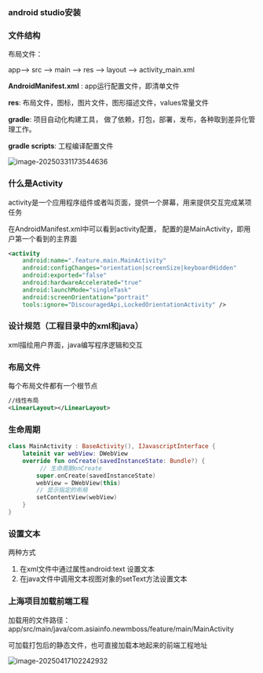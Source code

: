 ### android studio安装

### 文件结构

布局文件：

app--> src --> main --> res --> layout --> activity_main.xml

**AndroidManifest.xml** : app运行配置文件，即清单文件

**res**:  布局文件，图标，图片文件，图形描述文件，values常量文件



**gradle**: 项目自动化构建工具， 做了依赖，打包，部署，发布，各种取到差异化管理工作。

**gradle scripts**: 工程编译配置文件

![image-20250331173544636](D:\typora-img\image-20250331173544636.png)



### 什么是Activity

activity是一个应用程序组件或者叫页面，提供一个屏幕，用来提供交互完成某项任务

在AndroidManifest.xml中可以看到activity配置， 配置的是MainActivity，即用户第一个看到的主界面

```xml
<activity
    android:name=".feature.main.MainActivity"
    android:configChanges="orientation|screenSize|keyboardHidden"
    android:exported="false"
    android:hardwareAccelerated="true"
    android:launchMode="singleTask"
    android:screenOrientation="portrait"
    tools:ignore="DiscouragedApi,LockedOrientationActivity" />
```





### 设计规范（工程目录中的xml和java）

xml描绘用户界面，java编写程序逻辑和交互





### 布局文件

每个布局文件都有一个根节点

```xml
//线性布局
<LinearLayout></LinearLayout>
```



### 生命周期

```kotlin
class MainActivity : BaseActivity(), IJavascriptInterface {
   	lateinit var webView: DWebView
    override fun onCreate(savedInstanceState: Bundle?) {
         // 生命周期onCreate
        super.onCreate(savedInstanceState)
        webView = DWebView(this)
        // 显示指定的布局
        setContentView(webView)
    }
}
```



### 设置文本

两种方式

1. 在xml文件中通过属性android:text 设置文本
2. 在java文件中调用文本视图对象的setText方法设置文本







### 上海项目加载前端工程

加载用的文件路径：app/src/main/java/com.asiainfo.newmboss/feature/main/MainActivity

可加载打包后的静态文件，也可直接加载本地起来的前端工程地址

![image-20250417102242932](D:\typora-img\image-20250417102242932.png)
